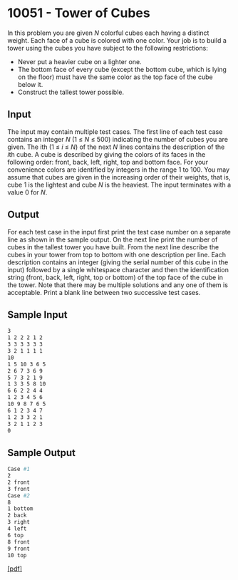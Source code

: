 # 10051 - Tower of Cubes

In this problem you are given *N* colorful cubes each having a distinct weight. Each face of a cube is
colored with one color. Your job is to build a tower using the cubes you have subject to the following
restrictions:

* Never put a heavier cube on a lighter one.
* The bottom face of every cube (except the bottom cube, which is lying on the floor) must have
the same color as the top face of the cube below it.
* Construct the tallest tower possible.


## Input

The input may contain multiple test cases. The first line of each test case contains an integer *N*
(1 ≤ *N* ≤ 500) indicating the number of cubes you are given. The ith (1 ≤ *i* ≤ *N*) of the next *N* lines
contains the description of the *i*th cube. A cube is described by giving the colors of its faces in the
following order: front, back, left, right, top and bottom face. For your convenience colors are identified
by integers in the range 1 to 100. You may assume that cubes are given in the increasing order of their
weights, that is, cube 1 is the lightest and cube *N* is the heaviest.
The input terminates with a value 0 for *N*.


## Output

For each test case in the input first print the test case number on a separate line as shown in the
sample output. On the next line print the number of cubes in the tallest tower you have built. From
the next line describe the cubes in your tower from top to bottom with one description per line. Each
description contains an integer (giving the serial number of this cube in the input) followed by a single
whitespace character and then the identification string (front, back, left, right, top or bottom) of the
top face of the cube in the tower. Note that there may be multiple solutions and any one of them is
acceptable.
Print a blank line between two successive test cases.


## Sample Input

```bash
3
1 2 2 2 1 2
3 3 3 3 3 3
3 2 1 1 1 1
10
1 5 10 3 6 5
2 6 7 3 6 9
5 7 3 2 1 9
1 3 3 5 8 10
6 6 2 2 4 4
1 2 3 4 5 6
10 9 8 7 6 5
6 1 2 3 4 7
1 2 3 3 2 1
3 2 1 1 2 3
0
```


## Sample Output

```bash
Case #1
2
2 front
3 front
Case #2
8
1 bottom
2 back
3 right
4 left
6 top
8 front
9 front
10 top
```

[\[pdf\]](https://uva.onlinejudge.org/external/100/10051.pdf)
